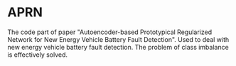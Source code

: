 # APRN
The code part of paper "Autoencoder-based Prototypical Regularized Network for New Energy Vehicle Battery Fault Detection".
Used to deal with new energy vehicle battery fault detection. The problem of class imbalance is effectively solved.
